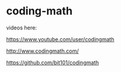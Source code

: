 # coding-math

videos here: 

https://www.youtube.com/user/codingmath

http://www.codingmath.com/

https://github.com/bit101/codingmath